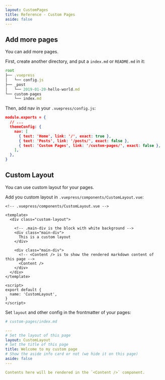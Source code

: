 ```yaml
---
layout: CustomPages
title: Reference - Custom Pages
aside: false
---
```


## Add more pages

You can add more pages.

First, create another directory, and put a `index.md` or `README.md` in it:

```js
root
├── .vuepress
│   └── config.js
├── _post
│   └── 2019-01-20-hello-world.md
└── custom-pages
    └── index.md
```

Then, add nav in your `.vuepress/config.js`:

```json
module.exports = {
  // ...
  themeConfig: {
    nav: [
      { text: 'Home', link: '/', exact: true },
      { text: 'Posts', link: '/posts/', exact: false },
      { text: 'Custom Pages', link: '/custom-pages/', exact: false },
    ],
  },
}
```

## Custom Layout

You can use custom layout for your pages.

Add you custom layout in `.vuepress/components/CustomLayout.vue`:

```vue
<!-- .vuepress/components/CustomLayout.vue -->

<template>
  <div class="custom-layout">

    <!-- .main-div is the block with white background -->
    <div class="main-div">
      This is a custom layout
    </div>

    <div class="main-div">
      <!-- <Content /> is to show the rendered markdown content of this page -->
      <Content />
    </div>
  </div>
</template>

<script>
export default {
  name: 'CustomLayout',
}
</script>
```

Set `layout` and other config in the frontmatter of your pages:

```yaml
# custom-pages/index.md

---
# Set the layout of this page
layout: CustomLayout
# Set the title of this page
title: Welcome to my custom page
# Show the aside info card or not (we hide it on this page)
aside: false
---

Contents here will be rendered in the `<Content />` component.
```
